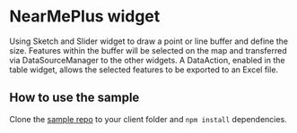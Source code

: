 # NearMePlus widget

Using Sketch and Slider widget to draw a point or line buffer and define the size. Features within the buffer will be selected on the map and transferred via DataSourceManager to the other widgets. A DataAction, enabled in the table widget, allows the selected features to be exported to an Excel file.

## How to use the sample
Clone the [sample repo](https://github.com/esride-nik/ExB-workshop) to your client folder and ``npm install`` dependencies.